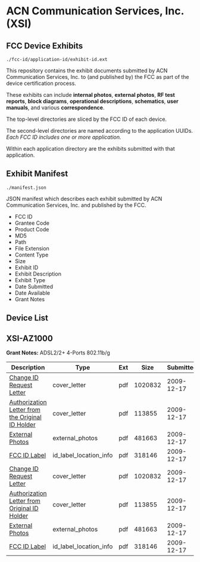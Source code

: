 # ACN Communication Services, Inc. (XSI)
## FCC Device Exhibits

```
./fcc-id/application-id/exhibit-id.ext
```

This repository contains the exhibit documents submitted by ACN Communication Services, Inc. to (and published by) the FCC as part of the device certification process.

These exhibits can include **internal photos**, **external photos**, **RF test reports**, **block diagrams**, **operational descriptions**, **schematics**, **user manuals**, and various **correspondence**.

The top-level directories are sliced by the FCC ID of each device.

The second-level directories are named according to the application UUIDs. *Each FCC ID includes one or more application.*

Within each application directory are the exhibits submitted with that application. 

## Exhibit Manifest

```
./manifest.json
```

JSON manifest which describes each exhibit submitted by ACN Communication Services, Inc. and published by the FCC.

- FCC ID
- Grantee Code
- Product Code
- MD5
- Path
- File Extension
- Content Type
- Size
- Exhibit ID
- Exhibit Description
- Exhibit Type
- Date Submitted
- Date Available
- Grant Notes

## Device List
## XSI-AZ1000
**Grant Notes:** ADSL2/2+ 4-Ports 802.11b/g

| Description | Type | Ext | Size | Submitted | Available |
| ----------- | ---- | --- | ---- | --------- | --------- |
| [Change ID Request Letter](XSI-AZ1000/c1b0235af1849343a4b8bb5b6609b762/1215434.pdf) | cover_letter | pdf | 1020832 | 2009-12-17 | 2009-12-17 |
| [Authorization Letter from the Original ID Holder](XSI-AZ1000/c1b0235af1849343a4b8bb5b6609b762/1215435.pdf) | cover_letter | pdf | 113855 | 2009-12-17 | 2009-12-17 |
| [External Photos](XSI-AZ1000/c1b0235af1849343a4b8bb5b6609b762/1215432.pdf) | external_photos | pdf | 481663 | 2009-12-17 | 2009-12-17 |
| [FCC ID Label](XSI-AZ1000/c1b0235af1849343a4b8bb5b6609b762/1215433.pdf) | id_label_location_info | pdf | 318146 | 2009-12-17 | 2009-12-17 |
| [Change ID Request Letter](XSI-AZ1000/516040796d930b6b4fa520b7ec6f18a0/1215430.pdf) | cover_letter | pdf | 1020832 | 2009-12-17 | 2009-12-17 |
| [Authorization Letter from Original ID Holder](XSI-AZ1000/516040796d930b6b4fa520b7ec6f18a0/1215431.pdf) | cover_letter | pdf | 113855 | 2009-12-17 | 2009-12-17 |
| [External Photos](XSI-AZ1000/516040796d930b6b4fa520b7ec6f18a0/1215432.pdf) | external_photos | pdf | 481663 | 2009-12-17 | 2009-12-17 |
| [FCC ID Label](XSI-AZ1000/516040796d930b6b4fa520b7ec6f18a0/1215433.pdf) | id_label_location_info | pdf | 318146 | 2009-12-17 | 2009-12-17 |
